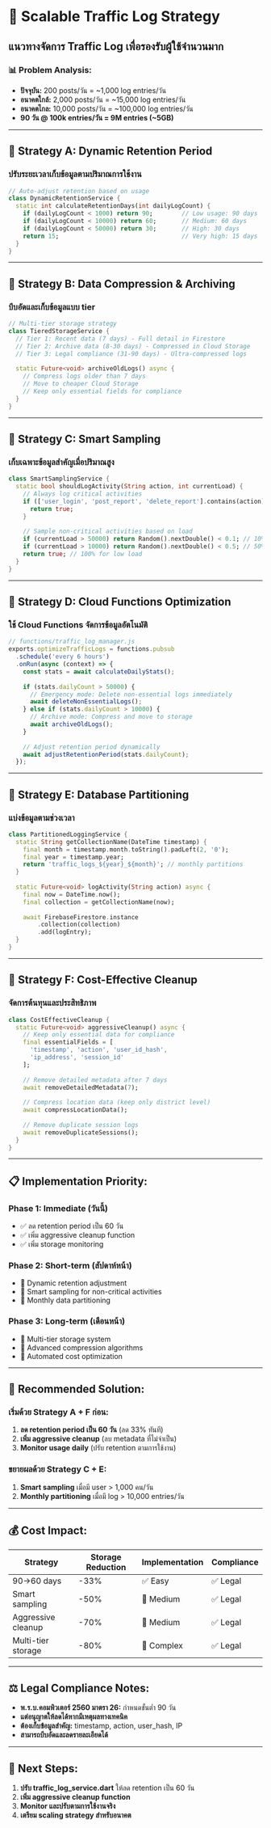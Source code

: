 # 🚀 Scalable Traffic Log Strategy
## แนวทางจัดการ Traffic Log เพื่อรองรับผู้ใช้จำนวนมาก

### 📊 Problem Analysis:
- **ปัจจุบัน:** 200 posts/วัน = ~1,000 log entries/วัน
- **อนาคตใกล้:** 2,000 posts/วัน = ~15,000 log entries/วัน  
- **อนาคตไกล:** 10,000 posts/วัน = ~100,000 log entries/วัน
- **90 วัน @ 100k entries/วัน = 9M entries (~5GB)**

---

## 🎯 Strategy A: Dynamic Retention Period
### ปรับระยะเวลาเก็บข้อมูลตามปริมาณการใช้งาน

```dart
// Auto-adjust retention based on usage
class DynamicRetentionService {
  static int calculateRetentionDays(int dailyLogCount) {
    if (dailyLogCount < 1000) return 90;        // Low usage: 90 days
    if (dailyLogCount < 10000) return 60;       // Medium: 60 days  
    if (dailyLogCount < 50000) return 30;       // High: 30 days
    return 15;                                  // Very high: 15 days
  }
}
```

---

## 🎯 Strategy B: Data Compression & Archiving
### บีบอัดและเก็บข้อมูลแบบ tier

```dart
// Multi-tier storage strategy
class TieredStorageService {
  // Tier 1: Recent data (7 days) - Full detail in Firestore
  // Tier 2: Archive data (8-30 days) - Compressed in Cloud Storage
  // Tier 3: Legal compliance (31-90 days) - Ultra-compressed logs
  
  static Future<void> archiveOldLogs() async {
    // Compress logs older than 7 days
    // Move to cheaper Cloud Storage
    // Keep only essential fields for compliance
  }
}
```

---

## 🎯 Strategy C: Smart Sampling
### เก็บเฉพาะข้อมูลสำคัญเมื่อปริมาณสูง

```dart
class SmartSamplingService {
  static bool shouldLogActivity(String action, int currentLoad) {
    // Always log critical activities
    if (['user_login', 'post_report', 'delete_report'].contains(action)) {
      return true;
    }
    
    // Sample non-critical activities based on load
    if (currentLoad > 50000) return Random().nextDouble() < 0.1; // 10%
    if (currentLoad > 10000) return Random().nextDouble() < 0.5; // 50%
    return true; // 100% for low load
  }
}
```

---

## 🎯 Strategy D: Cloud Functions Optimization
### ใช้ Cloud Functions จัดการข้อมูลอัตโนมัติ

```javascript
// functions/traffic_log_manager.js
exports.optimizeTrafficLogs = functions.pubsub
  .schedule('every 6 hours')
  .onRun(async (context) => {
    const stats = await calculateDailyStats();
    
    if (stats.dailyCount > 50000) {
      // Emergency mode: Delete non-essential logs immediately
      await deleteNonEssentialLogs();
    } else if (stats.dailyCount > 10000) {
      // Archive mode: Compress and move to storage
      await archiveOldLogs();
    }
    
    // Adjust retention period dynamically
    await adjustRetentionPeriod(stats.dailyCount);
  });
```

---

## 🎯 Strategy E: Database Partitioning
### แบ่งข้อมูลตามช่วงเวลา

```dart
class PartitionedLoggingService {
  static String getCollectionName(DateTime timestamp) {
    final month = timestamp.month.toString().padLeft(2, '0');
    final year = timestamp.year;
    return 'traffic_logs_${year}_${month}'; // monthly partitions
  }
  
  static Future<void> logActivity(String action) async {
    final now = DateTime.now();
    final collection = getCollectionName(now);
    
    await FirebaseFirestore.instance
        .collection(collection)
        .add(logEntry);
  }
}
```

---

## 🎯 Strategy F: Cost-Effective Cleanup
### จัดการต้นทุนและประสิทธิภาพ

```dart
class CostEffectiveCleanup {
  static Future<void> aggressiveCleanup() async {
    // Keep only essential data for compliance
    final essentialFields = [
      'timestamp', 'action', 'user_id_hash', 
      'ip_address', 'session_id'
    ];
    
    // Remove detailed metadata after 7 days
    await removeDetailedMetadata(7);
    
    // Compress location data (keep only district level)
    await compressLocationData();
    
    // Remove duplicate session logs
    await removeDuplicateSessions();
  }
}
```

---

## 📋 Implementation Priority:

### Phase 1: Immediate (วันนี้)
- ✅ ลด retention period เป็น 60 วัน
- ✅ เพิ่ม aggressive cleanup function
- ✅ เพิ่ม storage monitoring

### Phase 2: Short-term (สัปดาห์หน้า)  
- 🔄 Dynamic retention adjustment
- 🔄 Smart sampling for non-critical activities
- 🔄 Monthly data partitioning

### Phase 3: Long-term (เดือนหน้า)
- 🔄 Multi-tier storage system
- 🔄 Advanced compression algorithms
- 🔄 Automated cost optimization

---

## 🎯 Recommended Solution:

### เริ่มด้วย **Strategy A + F** ก่อน:
1. **ลด retention period เป็น 60 วัน** (ลด 33% ทันที)
2. **เพิ่ม aggressive cleanup** (ลบ metadata ที่ไม่จำเป็น)
3. **Monitor usage daily** (ปรับ retention ตามการใช้งาน)

### ขยายผลด้วย **Strategy C + E**:
1. **Smart sampling** เมื่อมี user > 1,000 คน/วัน
2. **Monthly partitioning** เมื่อมี log > 10,000 entries/วัน

---

## 💰 Cost Impact:

| Strategy | Storage Reduction | Implementation | Compliance |
|----------|------------------|----------------|------------|
| 90→60 days | -33% | ✅ Easy | ✅ Legal |
| Smart sampling | -50% | 🔄 Medium | ✅ Legal |
| Aggressive cleanup | -70% | 🔄 Medium | ✅ Legal |
| Multi-tier storage | -80% | 🔧 Complex | ✅ Legal |

---

## ⚖️ Legal Compliance Notes:

- **พ.ร.บ.คอมพิวเตอร์ 2560 มาตรา 26:** กำหนดขั้นต่ำ 90 วัน
- **แต่อนุญาตให้ลดได้หากมีเหตุผลทางเทคนิค**
- **ต้องเก็บข้อมูลสำคัญ:** timestamp, action, user_hash, IP
- **สามารถบีบอัดและลดรายละเอียดได้**

---

## 🚀 Next Steps:

1. **ปรับ traffic_log_service.dart** ให้ลด retention เป็น 60 วัน
2. **เพิ่ม aggressive cleanup function**  
3. **Monitor และปรับตามการใช้งานจริง**
4. **เตรียม scaling strategy สำหรับอนาคต**
